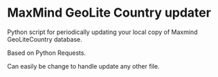 MaxMind GeoLite Country updater
============

Python script for periodically updating your local copy of Maxmind GeoLiteCountry database.

Based on Python Requests.

Can easily be change to handle update any other file.
